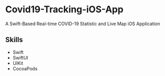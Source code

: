# Covid19-Tracking-iOS-App
A Swift-Based Real-time COVID-19 Statistic and Live Map iOS Application


## Skills
* Swift
* SwiftUI
* UIKit
* CocoaPods
